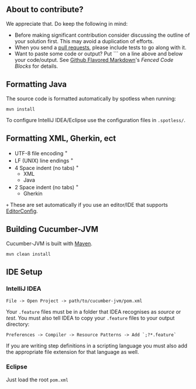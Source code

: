 ## About to contribute?

We appreciate that. Do keep the following in mind: 

* Before making significant contribution consider discussing the outline of 
  your solution first. This may avoid a duplication of efforts.
* When you send a [pull requests](https://help.github.com/articles/using-pull-requests), 
  please include tests to go along with it.
* Want to paste some code or output? Put \`\`\` on a line above and below your 
  code/output. See [Github Flavored Markdown](https://help.github.com/articles/github-flavored-markdown)'s 
  *Fenced Code Blocks* for details.

## Formatting Java

The source code is formatted automatically by spotless when running:

```
mvn install
```

To configure IntelliJ IDEA/Eclipse use the configuration files in `.spotless/`.

## Formatting XML, Gherkin, ect

* UTF-8 file encoding <sup>+</sup>
* LF (UNIX) line endings <sup>+</sup>
* 4 Space indent (no tabs) <sup>+</sup>
  * XML
  * Java
* 2 Space indent (no tabs) <sup>+</sup>
  * Gherkin

`+` These are set automatically if you use an editor/IDE that supports 
[EditorConfig](http://editorconfig.org/#download).

## Building Cucumber-JVM

Cucumber-JVM is built with [Maven](http://maven.apache.org/).

```
mvn clean install
```

## IDE Setup

### IntelliJ IDEA

```
File -> Open Project -> path/to/cucumber-jvm/pom.xml
```

Your `.feature` files must be in a folder that IDEA recognises as *source* or 
*test*. You must also tell IDEA to copy your `.feature` files to your output 
directory:

```
Preferences -> Compiler -> Resource Patterns -> Add `;?*.feature`
```

If you are writing step definitions in a scripting language you must also add 
the appropriate file extension for that language as well.

### Eclipse

Just load the root `pom.xml`
